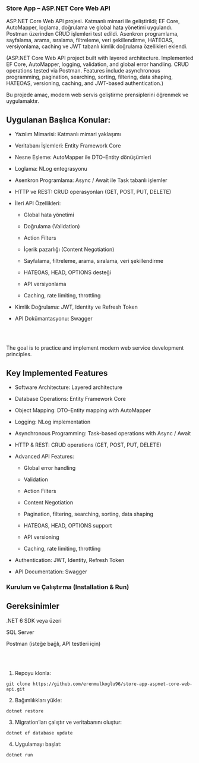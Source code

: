 ### Store App – ASP.NET Core Web API


ASP.NET Core Web API projesi. Katmanlı mimari ile geliştirildi; EF Core, AutoMapper, loglama, doğrulama ve global hata yönetimi uygulandı. Postman üzerinden CRUD işlemleri test edildi. Asenkron programlama, sayfalama, arama, sıralama, filtreleme, veri şekillendirme, HATEOAS, versiyonlama, caching ve JWT tabanlı kimlik doğrulama özellikleri eklendi.

(ASP.NET Core Web API project built with layered architecture. Implemented EF Core, AutoMapper, logging, validation, and global error handling. CRUD operations tested via Postman. Features include asynchronous programming, pagination, searching, sorting, filtering, data shaping, HATEOAS, versioning, caching, and JWT-based authentication.)



Bu projede amaç, modern web servis geliştirme prensiplerini öğrenmek ve uygulamaktır.


## Uygulanan Başlıca Konular:

- Yazılım Mimarisi: Katmanlı mimari yaklaşımı

- Veritabanı İşlemleri: Entity Framework Core

- Nesne Eşleme: AutoMapper ile DTO–Entity dönüşümleri

- Loglama: NLog entegrasyonu

- Asenkron Programlama: Async / Await ile Task tabanlı işlemler

- HTTP ve REST: CRUD operasyonları (GET, POST, PUT, DELETE)

- İleri API Özellikleri:

    - Global hata yönetimi

    - Doğrulama (Validation)

    - Action Filters

    - İçerik pazarlığı (Content Negotiation)

    - Sayfalama, filtreleme, arama, sıralama, veri şekillendirme

    - HATEOAS, HEAD, OPTIONS desteği

    - API versiyonlama

    - Caching, rate limiting, throttling

- Kimlik Doğrulama: JWT, Identity ve Refresh Token

- API Dokümantasyonu: Swagger

<br></br>

The goal is to practice and implement modern web service development principles.


## Key Implemented Features

- Software Architecture: Layered architecture

- Database Operations: Entity Framework Core

- Object Mapping: DTO–Entity mapping with AutoMapper

- Logging: NLog implementation

- Asynchronous Programming: Task-based operations with Async / Await

- HTTP & REST: CRUD operations (GET, POST, PUT, DELETE)

- Advanced API Features:

    - Global error handling

    - Validation

    - Action Filters

    - Content Negotiation

    - Pagination, filtering, searching, sorting, data shaping

    - HATEOAS, HEAD, OPTIONS support

    - API versioning

    - Caching, rate limiting, throttling

- Authentication: JWT, Identity, Refresh Token

- API Documentation: Swagger



### Kurulum ve Çalıştırma (Installation & Run)


## Gereksinimler

.NET 6 SDK veya üzeri

SQL Server 

Postman (isteğe bağlı, API testleri için)

<br></br>

1. Repoyu klonla:
   
```
git clone https://github.com/erenmulkoglu96/store-app-aspnet-core-web-api.git
 ```


2. Bağımlılıkları yükle:

 ```
dotnet restore
 ```


3. Migration’ları çalıştır ve veritabanını oluştur:

 ```
dotnet ef database update
 ```


4. Uygulamayı başlat:

 ```
dotnet run
 ```
